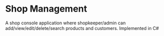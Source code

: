 # Shop Management
A shop console application where shopkeeper/admin can add/view/edit/delete/search products and customers.
Implemented in C#
